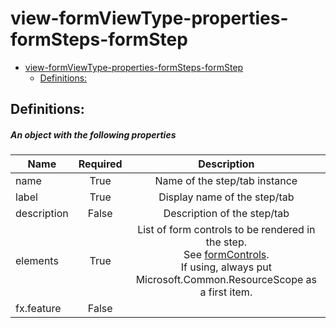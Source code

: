 <a name="view-formviewtype-properties-formsteps-formstep"></a>
# view-formViewType-properties-formSteps-formStep
* [view-formViewType-properties-formSteps-formStep](#view-formviewtype-properties-formsteps-formstep)
    * [Definitions:](#view-formviewtype-properties-formsteps-formstep-definitions)

<a name="view-formviewtype-properties-formsteps-formstep-definitions"></a>
## Definitions:
<a name="view-formviewtype-properties-formsteps-formstep-definitions-an-object-with-the-following-properties"></a>
##### An object with the following properties
| Name | Required | Description
| ---|:--:|:--:|
|name|True|Name of the step/tab instance
|label|True|Display name of the step/tab
|description|False|Description of the step/tab
|elements|True|List of form controls to be rendered in the step. <br> See [formControls](dx-view-formViewType-formControls.md). <br> If using, always put Microsoft.Common.ResourceScope as a first item.
|fx.feature|False|
